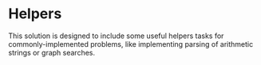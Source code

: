 # Helpers

This solution is designed to include some useful helpers tasks for commonly-implemented problems, like implementing parsing of arithmetic 
strings or graph searches.
